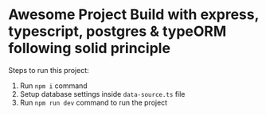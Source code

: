 # Awesome Project Build with express, typescript, postgres & typeORM following solid principle

Steps to run this project:

1. Run `npm i` command
2. Setup database settings inside `data-source.ts` file
3. Run `npm run dev` command to run the project
